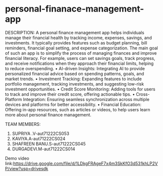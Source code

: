 # personal-finanace-management-app
DESCRIPTION:
A personal finance management app helps individuals manage their financial health by tracking income, expenses, savings, and investments. It typically provides features such as budget planning, bill reminders, financial goal setting, and expense categorization. The main goal of such an app is to simplify the process of managing finances and improve financial literacy. For example, users can set savings goals, track progress, and receive notifications when they approach their financial limits, helping to reduce overspending.
•	AI-driven Insights: Integrating AI to provide personalized financial advice based on spending patterns, goals, and market trends.
•	Investment Tracking: Expanding features to include portfolio management, tracking investments, and suggesting low-risk investment opportunities.
•	Credit Score Monitoring: Adding tools for users to track and improve their credit score, offering actionable tips.
•	Cross-Platform Integration: Ensuring seamless synchronization across multiple devices and platforms for better accessibility.
•	Financial Education: Offering in-app resources, such as articles or videos, to help users learn more about personal finance management.

TEAM MEMBERS:
1.	SUPRIYA .V-aut71222CS053
2.	KAVIYA.A-aut71222CS024
3.	SHAFREEN BANU.S-aut71222CS045
4.	DURGADEVI.M-aut71222CS014



Demo video link:https://drive.google.com/file/d/1LDkgFRAgeF7x4m3SkKfO3d531khLP2VP/view?usp=drivesdk
